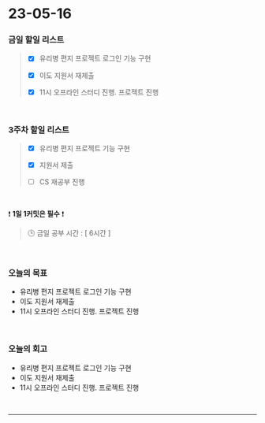 # 23-05-16
### 금일 할일 리스트
> - [x]  유리병 편지 프로젝트 로그인 기능 구현
>
> - [x]  이도 지원서 재제출
>
> - [x]  11시 오프라인 스터디 진행. 프로젝트 진행


<br/>

### 3주차 할일 리스트  
> - [x]  유리병 편지 프로젝트 기능 구현
>
> - [x]  지원서 제출
>
> - [ ]  CS 재공부 진행

<br/>

❗ **1일 1커밋은 필수** ❗
> 🕒 금일 공부 시간 : [ 6시간 ]
  
<br/>

### 오늘의 목표
- 유리병 편지 프로젝트 로그인 기능 구현
- 이도 지원서 재제출
- 11시 오프라인 스터디 진행. 프로젝트 진행

<br>

### 오늘의 회고
- 유리병 편지 프로젝트 로그인 기능 구현
- 이도 지원서 재제출
- 11시 오프라인 스터디 진행. 프로젝트 진행

<br/>

------------  
